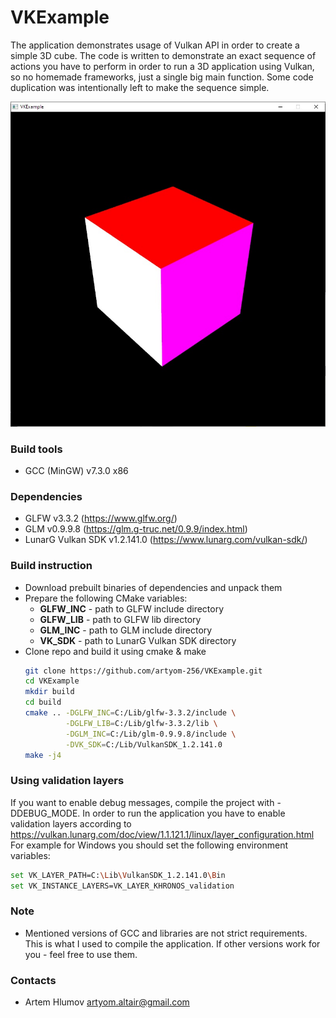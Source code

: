 # VKExample

The application demonstrates usage of Vulkan API in order to create a simple 3D cube. The code is written to demonstrate an exact sequence of actions you have to perform in order to run a 3D application using Vulkan, so no homemade frameworks, just a single big main function. Some code duplication was intentionally left to make the sequence simple.

![Screenshot image](example.jpg)

### Build tools
- GCC (MinGW) v7.3.0 x86

### Dependencies
- GLFW v3.3.2 (https://www.glfw.org/)
- GLM v0.9.9.8 (https://glm.g-truc.net/0.9.9/index.html)
- LunarG Vulkan SDK v1.2.141.0 (https://www.lunarg.com/vulkan-sdk/)

### Build instruction
- Download prebuilt binaries of dependencies and unpack them
- Prepare the following CMake variables:
  - **GLFW_INC** - path to GLFW include directory
  - **GLFW_LIB** - path to GLFW lib directory
  - **GLM_INC** - path to GLM include directory
  - **VK_SDK** - path to LunarG Vulkan SDK directory
- Clone repo and build it using cmake & make
  ```bash
  git clone https://github.com/artyom-256/VKExample.git
  cd VKExample
  mkdir build
  cd build
  cmake .. -DGLFW_INC=C:/Lib/glfw-3.3.2/include \
           -DGLFW_LIB=C:/Lib/glfw-3.3.2/lib \
           -DGLM_INC=C:/Lib/glm-0.9.9.8/include \
           -DVK_SDK=C:/Lib/VulkanSDK_1.2.141.0
  make -j4
  ``` 

### Using validation layers
If you want to enable debug messages, compile the project with -DDEBUG_MODE.
In order to run the application you have to enable validation layers according to https://vulkan.lunarg.com/doc/view/1.1.121.1/linux/layer_configuration.html
For example for Windows you should set the following environment variables:
  ```bash
  set VK_LAYER_PATH=C:\Lib\VulkanSDK_1.2.141.0\Bin
  set VK_INSTANCE_LAYERS=VK_LAYER_KHRONOS_validation
  ```

### Note
- Mentioned versions of GCC and libraries are not strict requirements. This is what I used to compile the application. If other versions work for you - feel free to use them.

### Contacts
- Artem Hlumov <artyom.altair@gmail.com>
